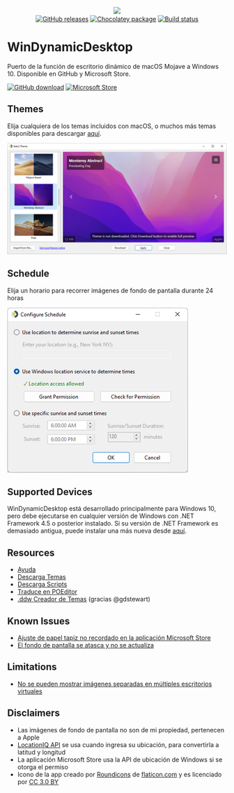 <p align="center">
<img src="https://github.com/t1m0thyj/WinDynamicDesktop/blob/master/uwp/Images/Square44x44Logo.scale-200.png?raw=true">
<br/>
<a href="https://github.com/t1m0thyj/WinDynamicDesktop/releases"><img src="https://img.shields.io/github/downloads/t1m0thyj/WinDynamicDesktop/total.svg?style=flat-square" alt="GitHub releases"></a>
<a href="https://chocolatey.org/packages/windynamicdesktop"><img src="https://img.shields.io/chocolatey/v/windynamicdesktop?style=flat-square" alt="Chocolatey package"></a>
<a href="https://github.com/t1m0thyj/WinDynamicDesktop/actions/workflows/build.yml"><img src="https://img.shields.io/github/workflow/status/t1m0thyj/WinDynamicDesktop/Build?logo=github&style=flat-square" alt="Build status"></a>
</p>

# WinDynamicDesktop
Puerto de la función de escritorio dinámico de macOS Mojave a Windows 10. Disponible en GitHub y Microsoft Store.

<a href="https://github.com/t1m0thyj/WinDynamicDesktop/releases/latest"><img src="https://github.com/t1m0thyj/WinDynamicDesktop/blob/master/images/download_github.png?raw=true" alt="GitHub download" width="142"></a>
<a href="//www.microsoft.com/store/apps/9nm8n7dq3z5f?cid=storebadge&ocid=badge"><img src="https://developer.microsoft.com/store/badges/images/English_get-it-from-MS.png" alt="Microsoft Store" width="142"/></a>

## Themes

Elija cualquiera de los temas incluidos con macOS, o muchos más temas disponibles para descargar [aquí](https://windd.info/themes/).

![Screenshot of Select Theme window](images/select_theme.png)

## Schedule

Elija un horario para recorrer imágenes de fondo de pantalla durante 24 horas

![Screenshot of Configure Timing window](images/configure_schedule.png)

## Supported Devices

WinDynamicDesktop está desarrollado principalmente para Windows 10, pero debe ejecutarse en cualquier versión de Windows con .NET Framework 4.5 o posterior instalado. Si su versión de .NET Framework es demasiado antigua, puede instalar una más nueva desde [aquí](https://www.microsoft.com/net/download).

## Resources

* [Ayuda](https://github.com/t1m0thyj/WinDynamicDesktop/wiki)
* [Descarga Temas](https://windd.info/themes/)
* [Descarga Scripts](https://windd.info/scripts/)
* [Traduce en POEditor](https://poeditor.com/join/project/DEgfVpyuiK)
* [.ddw Creador de Temas](https://ddw-theme-creator.vercel.app/) (gracias @gdstewart)

## Known Issues

* [Ajuste de papel tapiz no recordado en la aplicación Microsoft Store](https://github.com/t1m0thyj/WinDynamicDesktop/wiki/Known-issues#wallpaper-fit-not-saved-with-multiple-monitors)
* [El fondo de pantalla se atasca y no se actualiza](https://github.com/t1m0thyj/WinDynamicDesktop/wiki/Known-issues#wallpaper-gets-stuck-and-wont-update)

## Limitations
* [No se pueden mostrar imágenes separadas en múltiples escritorios virtuales](https://github.com/t1m0thyj/WinDynamicDesktop/issues/299)

## Disclaimers

* Las imágenes de fondo de pantalla no son de mi propiedad, pertenecen a Apple
* [LocationIQ API](https://locationiq.org/) se usa cuando ingresa su ubicación, para convertirla a latitud y longitud
* La aplicación Microsoft Store usa la API de ubicación de Windows si se otorga el permiso
* Icono de la app creado por [Roundicons](https://www.flaticon.com/authors/roundicons) de [flaticon.com](https://www.flaticon.com/) y es licenciado por [CC 3.0 BY](http://creativecommons.org/licenses/by/3.0/)
